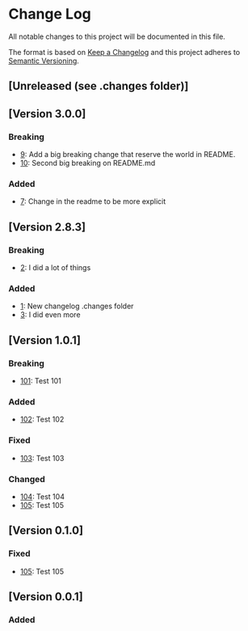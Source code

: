 # Change Log
All notable changes to this project will be documented in this file.

The format is based on [Keep a Changelog](http://keepachangelog.com/)
and this project adheres to [Semantic Versioning](http://semver.org/).

## [Unreleased (see .changes folder)]


## [Version 3.0.0]

### Breaking
- [9](https://github.com/OltaLabs/no-conflict-keep-a-changelog-action/pull/9): Add a big breaking change that reserve the world in README.
- [10](https://github.com/OltaLabs/no-conflict-keep-a-changelog-action/pull/10): Second big breaking on README.md

### Added
- [7](https://github.com/OltaLabs/no-conflict-keep-a-changelog-action/pull/7): Change in the readme to be more explicit

## [Version 2.8.3]

### Breaking
- [2](https://github.com/OltaLabs/no-conflict-keep-a-changelog-action/pull/2): I did a lot of things

### Added
- [1](https://github.com/OltaLabs/no-conflict-keep-a-changelog-action/pull/1): New changelog .changes folder
- [3](https://github.com/OltaLabs/no-conflict-keep-a-changelog-action/pull/3): I did even more

## [Version 1.0.1]

### Breaking
- [101](https://github.com/OltaLabs/no-conflict-keep-a-changelog-action/pull/101): Test 101

### Added
- [102](https://github.com/OltaLabs/no-conflict-keep-a-changelog-action/pull/101): Test 102

### Fixed
- [103](https://github.com/OltaLabs/no-conflict-keep-a-changelog-action/pull/101): Test 103

### Changed
- [104](https://github.com/OltaLabs/no-conflict-keep-a-changelog-action/pull/101): Test 104
- [105](https://github.com/OltaLabs/no-conflict-keep-a-changelog-action/pull/101): Test 105

## [Version 0.1.0]

### Fixed
- [105](https://github.com/OltaLabs/no-conflict-keep-a-changelog-action/pull/101): Test 105

## [Version 0.0.1]

### Added
